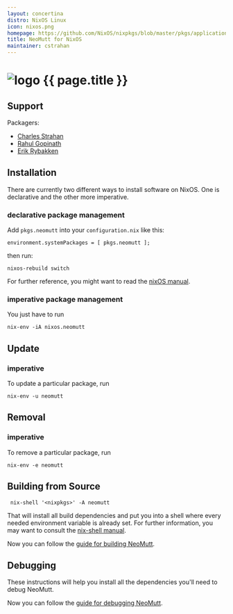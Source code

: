 ```yaml
---
layout: concertina
distro: NixOS Linux
icon: nixos.png
homepage: https://github.com/NixOS/nixpkgs/blob/master/pkgs/applications/networking/mailreaders/neomutt/default.nix
title: NeoMutt for NixOS
maintainer: cstrahan
---
```


# ![logo](/images/distros/{{page.icon}}) {{ page.title }}

## Support <a class="offset" id="support"></a>

Packagers:

- [Charles Strahan](https://github.com/cstrahan)
- [Rahul Gopinath](https://github.com/vrthra)
- [Erik Rybakken](https://github.com/erikryb)

## Installation <a class="offset" id="install"></a>

There are currently two different ways to install software on NixOS. One is
declarative and the other more imperative.

### declarative package management

Add `pkgs.neomutt` into your `configuration.nix` like this:

```reply
environment.systemPackages = [ pkgs.neomutt ];
```

then run:

```
nixos-rebuild switch
```

For further reference, you might want to read the
[nixOS manual](http://nixos.org/nixos/manual/index.html#sec-declarative-package-mgmt).

### imperative package management

You just have to run

```
nix-env -iA nixos.neomutt
```

## Update <a class="offset" id="update"></a>

### imperative

To update a particular package, run

```
nix-env -u neomutt
```

## Removal <a class="offset" id="remove"></a>

### imperative

To remove a particular package, run

```
nix-env -e neomutt
```

## Building from Source <a class="offset" id="build"></a>

```
 nix-shell '<nixpkgs>' -A neomutt
```

That will install all build dependencies and put you into a shell where every
needed environment variable is already set. For further information, you may
want to consult the
[nix-shell manual](http://nixos.org/nix/manual/#description-13).

Now you can follow the [guide for building NeoMutt](/dev/build).

## Debugging <a class="offset" id="debug"></a>

These instructions will help you install all the dependencies you'll need to
debug NeoMutt.

Now you can follow the [guide for debugging NeoMutt](/dev/debug).


